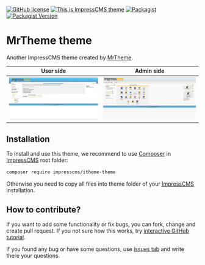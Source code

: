 [![GitHub license](https://img.shields.io/github/license/ImpressCMS/iTheme-theme)](https://github.com/ImpressCMS/iTheme-theme/blob/main/LICENSE)
[![This is ImpressCMS theme](https://img.shields.io/badge/ImpressCMS-theme-FF00.svg?maxAge=2592000)](https://github.com/topics/impresscms-theme)
[![Packagist](https://img.shields.io/packagist/dm/impresscms/itheme-theme.svg)](https://packagist.org/packages/impresscms/itheme-theme)
[![Packagist Version](https://img.shields.io/packagist/v/impresscms/itheme-theme)](https://packagist.org/packages/impresscms/itheme-theme)

# MrTheme theme

Another ImpressCMS theme created by [MrTheme](https://www.mrtheme.com).

| User side | Admin side |
| --------- | ---------- |
| ![Main view](shot.gif) | ![Admin view](shot_admin.gif) |

## Installation

To install and use this theme, we recommend to use [Composer](https://getcomposer.org) in [ImpressCMS](https://impresscms.org) root folder:
```bash
composer require impresscms/itheme-theme
```

Otherwise you need to copy all files into theme folder of your [ImpressCMS](https://impresscms.org) installation.

## How to contribute?

If you want to add some functionality or fix bugs, you can fork, change and create pull request. If you not sure how this works, try [interactive GitHub tutorial](https://try.github.io).

If you found any bug or have some questions, use [issues tab](https://github.com/ImpressCMS/iTheme-theme/issues) and write there your questions.